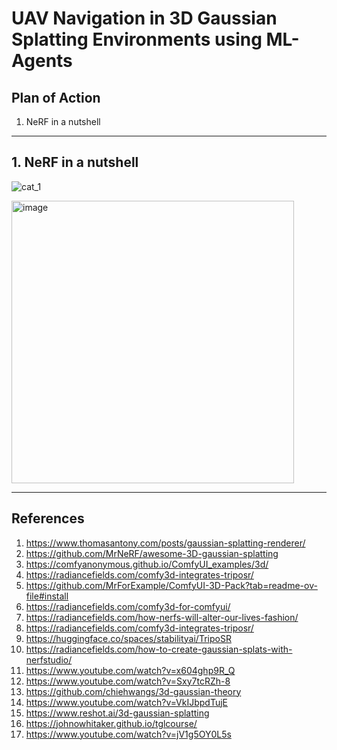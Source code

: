 # UAV Navigation in 3D Gaussian Splatting Environments using ML-Agents

## Plan of Action
1. NeRF in a nutshell

------------------------------
## 1. NeRF in a nutshell





![cat_1](https://github.com/yudhisteer/UAV-Navigation-in-3D-Gaussian-Splatting-Environments-using-ML-Agents/assets/59663734/0a69dd82-d77a-40e1-a4c1-50a76f3348cf)

<img width="452" alt="image" src="https://github.com/yudhisteer/UAV-Navigation-in-3D-Gaussian-Splatting-Environments-using-ML-Agents/assets/59663734/42c7119a-ae95-4355-acf8-b271b08e1ffc">




------------------------------

## References
1. https://www.thomasantony.com/posts/gaussian-splatting-renderer/
2. https://github.com/MrNeRF/awesome-3D-gaussian-splatting
3. https://comfyanonymous.github.io/ComfyUI_examples/3d/
4. https://radiancefields.com/comfy3d-integrates-triposr/
5. https://github.com/MrForExample/ComfyUI-3D-Pack?tab=readme-ov-file#install
6. https://radiancefields.com/comfy3d-for-comfyui/
7. https://radiancefields.com/how-nerfs-will-alter-our-lives-fashion/
8. https://radiancefields.com/comfy3d-integrates-triposr/
9. https://huggingface.co/spaces/stabilityai/TripoSR
10. https://radiancefields.com/how-to-create-gaussian-splats-with-nerfstudio/
11. https://www.youtube.com/watch?v=x604ghp9R_Q
12. https://www.youtube.com/watch?v=Sxy7tcRZh-8
13. https://github.com/chiehwangs/3d-gaussian-theory
14. https://www.youtube.com/watch?v=VkIJbpdTujE
15. https://www.reshot.ai/3d-gaussian-splatting
16. https://johnowhitaker.github.io/tglcourse/
17. https://www.youtube.com/watch?v=jV1g5OY0L5s
